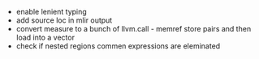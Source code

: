 * enable lenient typing
* add source loc in mlir output
* convert measure to a bunch of llvm.call - memref store pairs and then load into a vector
* check if nested regions commen expressions are eleminated